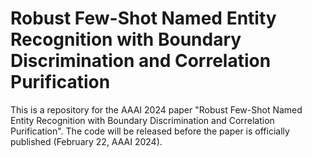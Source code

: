 # Robust Few-Shot Named Entity Recognition with Boundary Discrimination and Correlation Purification
This is a repository for the AAAI 2024 paper "Robust Few-Shot Named Entity Recognition with Boundary Discrimination and Correlation Purification". The code will be released before the paper is officially published (February 22, AAAI 2024).
